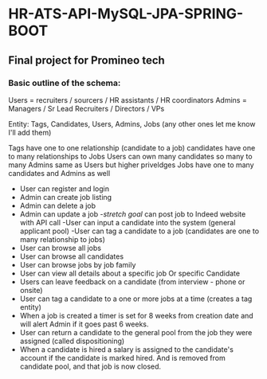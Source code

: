 # HR-ATS-API-MySQL-JPA-SPRING-BOOT
## Final project for Promineo tech 

### Basic outline of the schema: 

Users = recruiters / sourcers / HR assistants / HR coordinators
Admins = Managers / Sr Lead Recruiters / Directors / VPs

Entity: Tags, Candidates, Users, Admins, Jobs  (any other ones let me know I'll add them)

Tags have one to one relationship (candidate to a job)
candidates have one to many relationships to Jobs
Users can own many candidates so many to many
Admins same as Users but higher priveldges
Jobs have one to many candidates and Admins as well
- User can register and login
- Admin can create job listing
- Admin can delete a job
- Admin can update a job
-*stretch goal* can post job to Indeed website with API call
-User can input a candidate into the system (general applicant pool)
-User can tag a candidate to a job (candidates are one to many relationship to jobs)
- User can browse all jobs
- User can browse all candidates
- User can browse jobs by job family
- User can view all details about a specific job Or specific Candidate
- Users can leave feedback on a candidate (from interview - phone or onsite)
- User can tag a candidate to a one or more jobs at a time (creates a tag entity)
- When a job is created a timer is set for 8 weeks from creation date and will alert Admin if it goes past 6 weeks.
- User can return a candidate to the general pool from the job they were assigned (called dispositioning)
- When a candidate is hired a salary is assigned to the candidate's account if the candidate is marked hired. And is removed from candidate pool, and that job is now closed.





